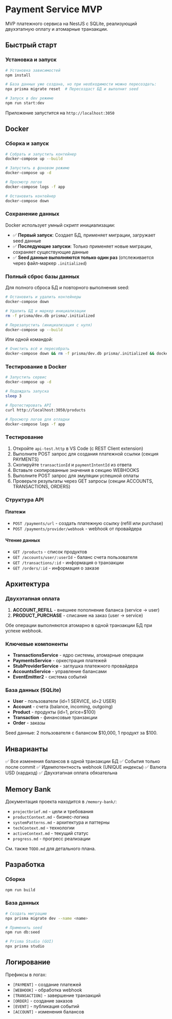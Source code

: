 # Payment Service MVP

MVP платежного сервиса на NestJS с SQLite, реализующий двухэтапную оплату и атомарные транзакции.

## Быстрый старт

### Установка и запуск
```bash
# Установка зависимостей
npm install

# База данных уже создана, но при необходимости можно пересоздать:
npx prisma migrate reset  # Пересоздаст БД и выполнит seed

# Запуск в dev режиме
npm run start:dev
```

Приложение запустится на `http://localhost:3050`

## Docker

### Сборка и запуск

```bash
# Собрать и запустить контейнер
docker-compose up --build

# Запустить в фоновом режиме
docker-compose up -d

# Просмотр логов
docker-compose logs -f app

# Остановить контейнер
docker-compose down
```

### Сохранение данных

Docker использует умный скрипт инициализации:
- ✅ **Первый запуск**: Создает БД, применяет миграции, загружает seed данные
- ✅ **Последующие запуски**: Только применяет новые миграции, сохраняет существующие данные
- ✅ **Seed данные выполняются только один раз** (отслеживается через файл-маркер `.initialized`)

### Полный сброс базы данных

Для полного сброса БД и повторного выполнения seed:

```bash
# Остановить и удалить контейнеры
docker-compose down

# Удалить БД и маркер инициализации
rm -f prisma/dev.db prisma/.initialized

# Перезапустить (инициализация с нуля)
docker-compose up --build
```

Или одной командой:
```bash
# Очистить всё и пересобрать
docker-compose down && rm -f prisma/dev.db prisma/.initialized && docker-compose up --build
```

### Тестирование в Docker

```bash
# Запустить сервис
docker-compose up -d

# Подождать запуска
sleep 3

# Протестировать API
curl http://localhost:3050/products

# Просмотр логов для отладки
docker-compose logs -f app
```

### Tестирование

1. Откройте `api-test.http` в VS Code (с REST Client extension)
2. Выполните POST запрос для создания платежной ссылки (секция PAYMENTS)
3. Скопируйте `transactionId` и `paymentIntentId` из ответа
4. Вставьте скопированные значения в секцию WEBHOOKS
5. Выполните POST запрос для эмуляции успешной оплаты
6. Проверьте результаты через GET запросы (секции ACCOUNTS, TRANSACTIONS, ORDERS)

### Структура API

#### Платежи
- `POST /payments/url` - создать платежную ссылку (refill или purchase)
- `POST /payments/provider/webhook` - webhook от провайдера

#### Чтение данных
- `GET /products` - список продуктов
- `GET /accounts/user/:userId` - баланс счета пользователя
- `GET /transactions/:id` - информация о транзакции
- `GET /orders/:id` - информация о заказе

## Архитектура

### Двухэтапная оплата
1. **ACCOUNT_REFILL** - внешнее пополнение баланса (service → user)
2. **PRODUCT_PURCHASE** - списание на заказ (user → service)

Обе операции выполняются атомарно в одной транзакции БД при успехе webhook.

### Ключевые компоненты
- **TransactionsService** - ядро системы, атомарные операции
- **PaymentsService** - оркестрация платежей
- **StubProviderService** - заглушка платежного провайдера
- **AccountsService** - управление балансами
- **EventEmitter2** - система событий

### База данных (SQLite)
- **User** - пользователи (id=1 SERVICE, id=2 USER)
- **Account** - счета (balance, incoming, outgoing)
- **Product** - продукты (id=1, price=$100)
- **Transaction** - финансовые транзакции
- **Order** - заказы

Seed данные: 2 пользователя с балансом $10,000, 1 продукт за $100.

## Инварианты

✅ Все изменения балансов в одной транзакции БД
✅ События только после commit
✅ Идемпотентность webhook (UNIQUE индексы)
✅ Валюта USD (хардкод)
✅ Двухэтапная оплата обязательна

## Memory Bank

Документация проекта находится в `/memory-bank/`:
- `projectbrief.md` - цели и требования
- `productContext.md` - бизнес-логика
- `systemPatterns.md` - архитектура и паттерны
- `techContext.md` - технологии
- `activeContext.md` - текущий статус
- `progress.md` - прогресс реализации

См. также `TODO.md` для детального плана.

## Разработка

### Сборка
```bash
npm run build
```

### База данных
```bash
# Создать миграцию
npx prisma migrate dev --name <name>

# Применить seed
npm run db:seed

# Prisma Studio (GUI)
npx prisma studio
```

## Логирование

Префиксы в логах:
- `[PAYMENT]` - создание платежей
- `[WEBHOOK]` - обработка webhook
- `[TRANSACTION]` - завершение транзакций
- `[ORDER]` - создание заказов
- `[EVENT]` - публикация событий
- `[ACCOUNT]` - изменения балансов

